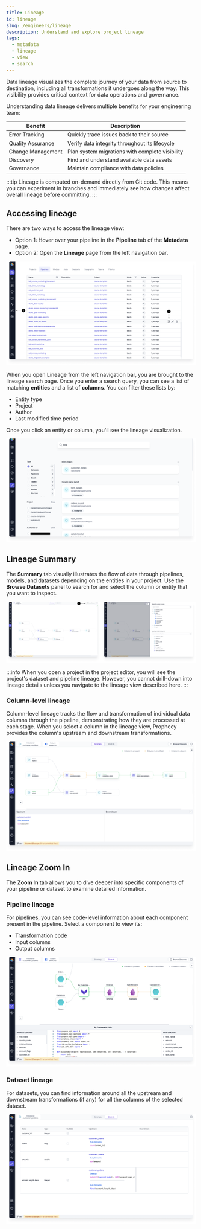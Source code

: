 ```yaml
---
title: Lineage
id: lineage
slug: /engineers/lineage
description: Understand and explore project lineage
tags:
  - metadata
  - lineage
  - view
  - search
---
```


Data lineage visualizes the complete journey of your data from source to destination, including all transformations it undergoes along the way. This visibility provides critical context for data operations and governance.

Understanding data lineage delivers multiple benefits for your engineering team:

| Benefit           | Description                                     |
| ----------------- | ----------------------------------------------- |
| Error Tracking    | Quickly trace issues back to their source       |
| Quality Assurance | Verify data integrity throughout its lifecycle  |
| Change Management | Plan system migrations with complete visibility |
| Discovery         | Find and understand available data assets       |
| Governance        | Maintain compliance with data policies          |

:::tip
Lineage is computed on-demand directly from Git code. This means you can experiment in branches and immediately see how changes affect overall lineage before committing.
:::

## Accessing lineage

There are two ways to access the lineage view:

- Option 1: Hover over your pipeline in the **Pipeline** tab of the **Metadata** page.
- Option 2: Open the **Lineage** page from the left navigation bar.

![How to Open Lineage](img/lineage-open-from-metadata.png)

When you open Lineage from the left navigation bar, you are brought to the lineage search page. Once you enter a search query, you can see a list of matching **entities** and a list of **columns**. You can filter these lists by:

- Entity type
- Project
- Author
- Last modified time period

Once you click an entity or column, you'll see the lineage visualization.

![Lineage Search](img/lineage-search-high-level-view.png)

## Lineage Summary

The **Summary** tab visually illustrates the flow of data through pipelines, models, and datasets depending on the entities in your project. Use the **Browse Datasets** panel to search for and select the column or entity that you want to inspect.

![Browse Datasets](img/lineage-browse-dataset.png)

:::info
When you open a project in the project editor, you will see the project's dataset and pipeline lineage. However, you cannot drill-down into lineage details unless you navigate to the lineage view described here.
:::

### Column-level lineage

Column-level lineage tracks the flow and transformation of individual data columns through the pipeline, demonstrating how they are processed at each stage. When you select a column in the lineage view, Prophecy provides the column's upstream and downstream transformations.

![Lineage View](img/lineage-column-level-view.png)

## Lineage Zoom In

The **Zoom In** tab allows you to dive deeper into specific components of your pipeline or dataset to examine detailed information.

### Pipeline lineage

For pipelines, you can see code-level information about each component present in the pipeline. Select a component to view its:

- Transformation code
- Input columns
- Output columns

![pipeline zoom-in](img/lineage-pipeline-zoom-in.png)

### Dataset lineage

For datasets, you can find information around all the upstream and downstream transformations (if any) for all the columns of the selected dataset.

![Dataset zoom-in](img/lineage-dataset-zoom-in.png)
